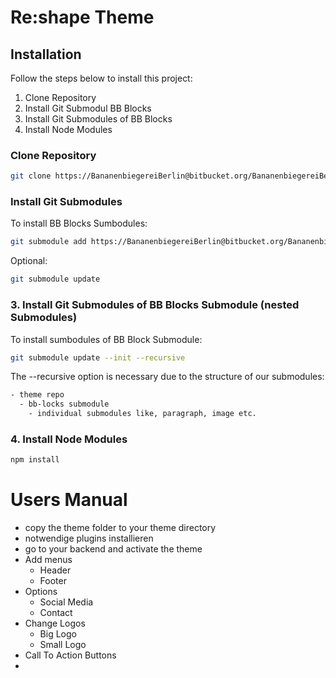 # Re:shape Theme

## Installation

Follow the steps below to install this project:
1. Clone Repository
2. Install Git Submodul BB Blocks
3. Install Git Submodules of BB Blocks
4. Install Node Modules

### Clone Repository
```bash
git clone https://BananenbiegereiBerlin@bitbucket.org/BananenbiegereiBerlin/bb-blocks.git
```
### Install Git Submodules

To install BB Blocks Sumbodules:

```bash
git submodule add https://BananenbiegereiBerlin@bitbucket.org/BananenbiegereiBerlin/bb-blocks.git
```
Optional: 
```bash
git submodule update
```
### 3. Install Git Submodules of BB Blocks Submodule (nested Submodules)
To install sumbodules of BB Block Submodule:
```bash
git submodule update --init --recursive
```
The --recursive option is necessary due to the structure of our submodules:
```bash
- theme repo
  - bb-locks submodule
    - individual submodules like, paragraph, image etc.
```
### 4. Install Node Modules
```bash
npm install
```

# Users Manual
- copy the theme folder to your theme directory
- notwendige plugins installieren
- go to your backend and activate the theme
- Add menus
  - Header
  - Footer
- Options
  - Social Media
  - Contact
- Change Logos
  - Big Logo
  - Small Logo
- Call To Action Buttons
- 
